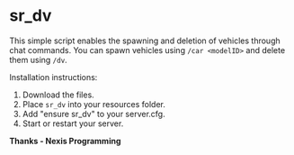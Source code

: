 # sr_dv

This simple script enables the spawning and deletion of vehicles through chat commands. You can spawn vehicles using `/car <modelID>` and delete them using `/dv`.

Installation instructions:

1. Download the files.
2. Place `sr_dv` into your resources folder.
3. Add "ensure sr_dv" to your server.cfg.
4. Start or restart your server.



**Thanks - Nexis Programming**

